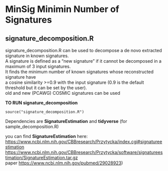 <h1>MinSig Minimin Number of Signatures</h1>

<h2>signature_decomposition.R</h2>


signature_decomposition.R can be used to decompose a de novo extracted signature in known signatures.    
A signature is defined as a “new signature” if it cannot be decomposed in a maximum of 3 input signatures.    
It finds the minimum number of known signatures whose reconstructed signature have  
a cosine similarity >=0.9 with the input signature (0.9 is the default threshold but it can be set by the user).    
old and new (PCAWG) COSMIC signatures can be used 

**TO RUN signature_decomposition**
```
source("signature_decomposition.R")
```

Dependencies are **SignatureEstimation** and **tidyverse** (for  sample_decomposition.R)

you can find **SignatureEstimation** here:  
https://www.ncbi.nlm.nih.gov/CBBresearch/Przytycka/index.cgi#signatureestimation  
https://www.ncbi.nlm.nih.gov/CBBresearch/Przytycka/software/signatureestimation/SignatureEstimation.tar.gz  
paper https://www.ncbi.nlm.nih.gov/pubmed/29028923)  
